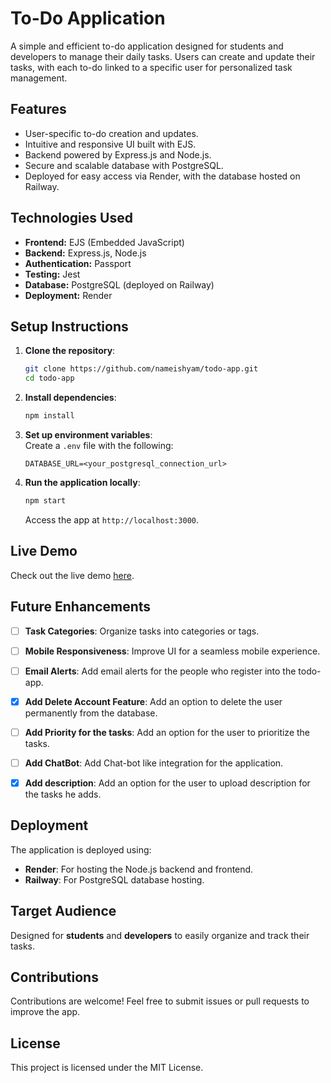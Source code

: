 # To-Do Application  

A simple and efficient to-do application designed for students and developers to manage their daily tasks. Users can create and update their tasks, with each to-do linked to a specific user for personalized task management.  


## Features  
- User-specific to-do creation and updates.  
- Intuitive and responsive UI built with EJS.  
- Backend powered by Express.js and Node.js.  
- Secure and scalable database with PostgreSQL.  
- Deployed for easy access via Render, with the database hosted on Railway.  


## Technologies Used  
- **Frontend:** EJS (Embedded JavaScript)  
- **Backend:** Express.js, Node.js
- **Authentication:** Passport
- **Testing:** Jest
- **Database:** PostgreSQL (deployed on Railway)  
- **Deployment:** Render  


## Setup Instructions  

1. **Clone the repository**:  
   ```bash  
   git clone https://github.com/nameishyam/todo-app.git  
   cd todo-app  
   ```  

2. **Install dependencies**:  
   ```bash  
   npm install  
   ```  

3. **Set up environment variables**:  
   Create a `.env` file with the following:  
   ```env  
   DATABASE_URL=<your_postgresql_connection_url>  
   ```  

4. **Run the application locally**:  
   ```bash  
   npm start  
   ```  
   Access the app at `http://localhost:3000`.  


## Live Demo  
Check out the live demo [here](https://todo-app-cxrh.onrender.com/).  


## Future Enhancements

- [ ] **Task Categories**: Organize tasks into categories or tags.  
- [ ] **Mobile Responsiveness**: Improve UI for a seamless mobile experience.  
- [ ] **Email Alerts**: Add email alerts for the people who register into the todo-app.  
- [x] **Add Delete Account Feature**: Add an option to delete the user permanently from the database.
- [ ] **Add Priority for the tasks**: Add an option for the user to prioritize the tasks.
- [ ] **Add ChatBot**: Add Chat-bot like integration for the application.
- [x] **Add description**: Add an option for the user to upload description for the tasks he adds.


## Deployment  
The application is deployed using:  
- **Render**: For hosting the Node.js backend and frontend.  
- **Railway**: For PostgreSQL database hosting.  


## Target Audience  
Designed for **students** and **developers** to easily organize and track their tasks.  


## Contributions  
Contributions are welcome! Feel free to submit issues or pull requests to improve the app.  


## License  
This project is licensed under the MIT License.  
